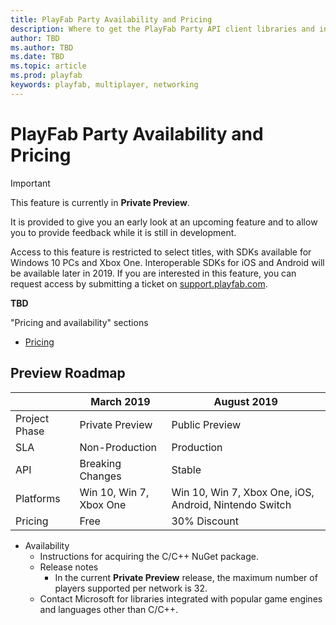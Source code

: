 ```yaml
---
title: PlayFab Party Availability and Pricing
description: Where to get the PlayFab Party API client libraries and information on service pricing.
author: TBD
ms.author: TBD
ms.date: TBD
ms.topic: article
ms.prod: playfab
keywords: playfab, multiplayer, networking
---
```

# PlayFab Party Availability and Pricing

> [!IMPORTANT]
> This feature is currently in **Private Preview**.
>
> It is provided to give you an early look at an upcoming feature and to allow you to provide feedback while it is still in development.
>
> Access to this feature is restricted to select titles, with SDKs available for Windows 10 PCs and Xbox One. Interoperable SDKs for iOS and Android will be available later in 2019. If you are interested in this feature, you can request access by submitting a ticket on [support.playfab.com](https://support.playfab.com/hc/en-us/requests/new).

**TBD**

"Pricing and availability" sections
* [Pricing](pricing.md)

## Preview Roadmap

| | March 2019 | August 2019 |
|-|-|-|
|Project Phase | Private Preview | Public Preview|
| SLA | Non-Production | Production |
| API | Breaking Changes | Stable |
|Platforms | Win 10, Win 7, Xbox One | Win 10, Win 7, Xbox One, iOS, Android, Nintendo Switch |
|Pricing | Free | 30% Discount |

* Availability
  * Instructions for acquiring the C/C++ NuGet package.
  * Release notes
    * In the current **Private Preview** release, the maximum number of players supported per network is 32.
  * Contact Microsoft for libraries integrated with popular game engines and languages other than C/C++.
